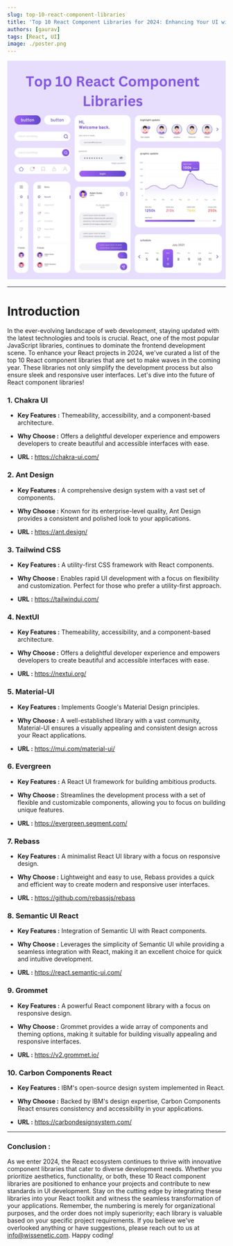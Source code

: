 ```yaml
---
slug: top-10-react-component-libraries
title: 'Top 10 React Component Libraries for 2024: Enhancing Your UI with the Best Tools'
authors: [gaurav]
tags: [React, UI]
image: ./poster.png
---
```


![UI Component libraries image](./poster.png)

---

# Introduction

In the ever-evolving landscape of web development, staying updated with the latest technologies and tools is crucial. React, one of the most popular JavaScript libraries, continues to dominate the frontend development scene. To enhance your React projects in 2024, we've curated a list of the top 10 React component libraries that are set to make waves in the coming year. These libraries not only simplify the development process but also ensure sleek and responsive user interfaces. Let's dive into the future of React component libraries!

### 1. Chakra UI

- **Key Features :** Themeability, accessibility, and a component-based architecture.

- **Why Choose :** Offers a delightful developer experience and empowers developers to create beautiful and accessible interfaces with ease.

- **URL :** https://chakra-ui.com/

### 2. Ant Design

- **Key Features :** A comprehensive design system with a vast set of components.

- **Why Choose :** Known for its enterprise-level quality, Ant Design provides a consistent and polished look to your applications.

- **URL :** https://ant.design/

### 3. Tailwind CSS

- **Key Features :** A utility-first CSS framework with React components.

- **Why Choose :** Enables rapid UI development with a focus on flexibility and customization. Perfect for those who prefer a utility-first approach.

- **URL :** https://tailwindui.com/

### 4. NextUI

- **Key Features :** Themeability, accessibility, and a component-based architecture.

- **Why Choose :** Offers a delightful developer experience and empowers developers to create beautiful and accessible interfaces with ease.

- **URL :** https://nextui.org/

### 5. Material-UI

- **Key Features :** Implements Google's Material Design principles.

- **Why Choose :** A well-established library with a vast community, Material-UI ensures a visually appealing and consistent design across your React applications.

- **URL :** https://mui.com/material-ui/

### 6. Evergreen

- **Key Features :** A React UI framework for building ambitious products.

- **Why Choose :** Streamlines the development process with a set of flexible and customizable components, allowing you to focus on building unique features.

- **URL :** https://evergreen.segment.com/

### 7. Rebass

- **Key Features :** A minimalist React UI library with a focus on responsive design.

- **Why Choose :** Lightweight and easy to use, Rebass provides a quick and efficient way to create modern and responsive user interfaces.

- **URL :** https://github.com/rebassjs/rebass

### 8. Semantic UI React

- **Key Features :** Integration of Semantic UI with React components.

- **Why Choose :** Leverages the simplicity of Semantic UI while providing a seamless integration with React, making it an excellent choice for quick and intuitive development.

- **URL :** https://react.semantic-ui.com/

### 9. Grommet

- **Key Features :** A powerful React component library with a focus on responsive design.

- **Why Choose :** Grommet provides a wide array of components and theming options, making it suitable for building visually appealing and responsive interfaces.

- **URL :** https://v2.grommet.io/

### 10. Carbon Components React

- **Key Features :** IBM's open-source design system implemented in React.

- **Why Choose :** Backed by IBM's design expertise, Carbon Components React ensures consistency and accessibility in your applications.

- **URL :** https://carbondesignsystem.com/

---

### Conclusion :

As we enter 2024, the React ecosystem continues to thrive with innovative component libraries that cater to diverse development needs. Whether you prioritize aesthetics, functionality, or both, these 10 React component libraries are positioned to enhance your projects and contribute to new standards in UI development. Stay on the cutting edge by integrating these libraries into your React toolkit and witness the seamless transformation of your applications. Remember, the numbering is merely for organizational purposes, and the order does not imply superiority; each library is valuable based on your specific project requirements. If you believe we've overlooked anything or have suggestions, please reach out to us at info@wissenetic.com. Happy coding!

